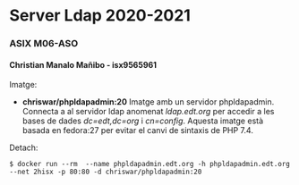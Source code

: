 # Server Ldap 2020-2021

### ASIX M06-ASO
#### Christian Manalo Mañibo - isx9565961

Imatge:

* **chriswar/phpldapadmin:20** Imatge amb un servidor phpldapadmin. Connecta a al servidor ldap
  anomenat *ldap.edt.org* per accedir a les bases de dades *dc=edt,dc=org* i *cn=config*. Aquesta imatge
  està basada en fedora:27 per evitar el canvi de sintaxis de PHP 7.4.


Detach:
```
$ docker run --rm  --name phpldapadmin.edt.org -h phpldapadmin.edt.org --net 2hisx -p 80:80 -d chriswar/phpldapadmin:20 
```


